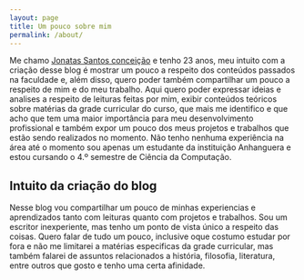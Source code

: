 ```yaml
---
layout: page
title: Um pouco sobre mim
permalink: /about/
---
```

Me chamo [Jonatas Santos conceição](https://github.com/JonatasSC) e tenho 23 anos, meu intuito com a criação desse blog é mostrar um pouco a respeito dos conteúdos passados na faculdade e, além disso, quero poder também compartilhar um pouco a respeito de mim e do meu trabalho.
Aqui quero poder expressar ideias e analises a respeito de leituras feitas por mim, exibir conteúdos teóricos sobre matérias da grade curricular do curso, que mais me identifico e que acho que tem uma maior importância para meu desenvolvimento profissional e também expor um pouco dos meus projetos e trabalhos que estão sendo realizados no momento.
Não tenho nenhuma experiência na área até o momento sou apenas um estudante da instituição Anhanguera e estou cursando o 4.º semestre de Ciência da Computação. 

<h2>Intuito da criação do blog</h2>

Nesse blog vou compartilhar um pouco de minhas experiencias e aprendizados tanto com leituras quanto com projetos e trabalhos.
Sou um escritor inexperiente, mas tenho um ponto de vista único a respeito das coisas. Quero falar de tudo um pouco, inclusive oque costumo estudar por fora e não me limitarei a matérias especificas da grade curricular, mas também falarei de assuntos relacionados a história, filosofia, literatura, entre outros que gosto e tenho uma certa afinidade. 